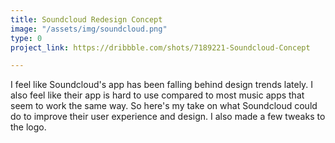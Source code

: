 ```yaml
---
title: Soundcloud Redesign Concept
image: "/assets/img/soundcloud.png"
type: 0
project_link: https://dribbble.com/shots/7189221-Soundcloud-Concept

---
```

I feel like Soundcloud's app has been falling behind design trends lately.
I also feel like their app is hard to use compared to most music apps that seem to work the same way. So here's my take on what Soundcloud could do to improve their user experience and design.
I also made a few tweaks to the logo.